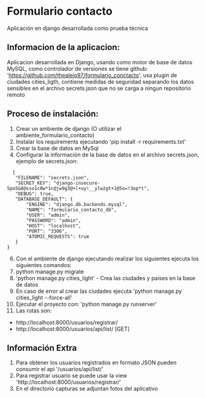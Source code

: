 # Formulario contacto

Aplicación en django desarrollada como prueba técnica

## Informacion de la aplicacion:

Aplicacion desarrollada en Django, usando como motor de base de datos MySQL, como controlador de versiones se tiene github: 'https://github.com/thealejo97/formulario_conctacto', usa plugin de ciudades cities_ligth,
contiene medidas de seguridad separando los datos sensibles en el archivo secrets.json que no se carga a ningun repositorio remoto

## Proceso de instalación:

1. Crear un ambiente de django (O utilizar el ambiente_formulario_contacto)
2. Instalar los requirements ejecutando 'pip install -r requirements.txt' 
3. Crear la base de datos en MySql 
4. Configurar la información de la base de datos en el archivo secrets.json, ejemplo de secrets.json:
 ```
   {
    "FILENAME": "secrets.json",
    "SECRET_KEY": "django-insecure-5po5&8@sso1c0w*1c@jw9g3@+l+uy!__ylw2gt+1@5o=!3op*t",
    "DEBUG": true,
    "DATABASE_DEFAULT": {
        "ENGINE": "django.db.backends.mysql",
        "NAME": "formulario_contacto_db",
        "USER": "admin",
        "PASSWORD": "admin",
        "HOST": "localhost",
        "PORT": "3306",
        "ATOMIC_REQUESTS": true
    }
}
```
6. Con el ambiente de django ejecutando realizar los siguientes ejecuta los siguientes comandos:
7. python manage.py migrate
8. 'python manage.py cities_light' - Crea las ciudades y paises en la base de datos
9. En caso de error al crear las ciudades ejecuta 'python manage.py cities_light --force-all'
10. Ejecutar el proyecto con: 'python manage.py runserver'
11. Las rutas son:

* http://localhost:8000/usuarios/registrar/
* http://localhost:8000/usuarios/api/list/ [GET]

## Información Extra

1. Para obtener los usuarios registrados en formato JSON pueden consumir el api '/usuarios/api/list/'
2. Para registrar usuario se puede usar la view 'http://localhost:8000/usuarios/registrar/'
3. En el directorio capturas se adjuntan fotos del aplicativo
